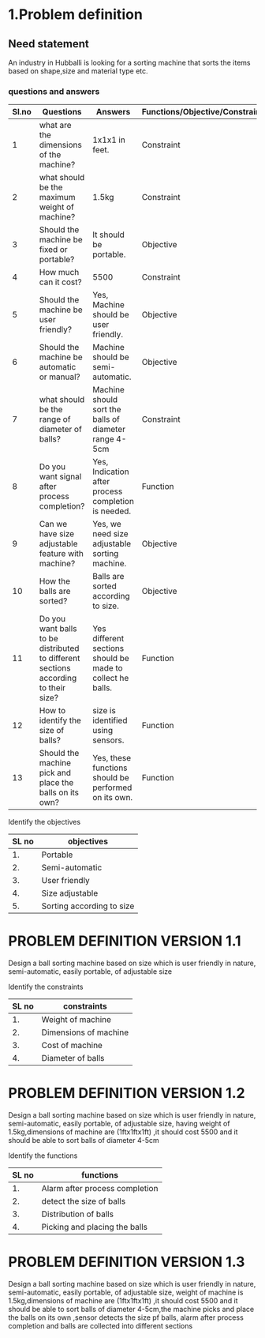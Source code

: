 # 1.Problem definition
## Need statement 
An industry in Hubballi is looking for a sorting machine that sorts the items based on shape,size and material type etc.




 ### questions and answers
|Sl.no |Questions |Answers |Functions/Objective/Constraints|
|------|----------|--------|-------------------------------|
|1|what are the dimensions of the machine?|1x1x1 in feet. |Constraint|
|2|what should be the maximum weight of machine?|1.5kg|Constraint|
|3|Should the machine be fixed or portable?|It should be portable. |Objective|
|4|How much can it cost?|5500|Constraint|
|5|Should the machine be user friendly?|Yes, Machine should be user friendly. |Objective|
|6|Should the machine be automatic or manual?|Machine should be semi-automatic. |Objective|
|7|what should be the range of diameter of balls?|Machine should sort the balls of diameter range 4-5cm|Constraint|
|8|Do you want signal after process completion?|Yes, Indication after process completion is needed. |Function|
|9|Can we have size adjustable feature with machine?|Yes, we need size adjustable sorting machine. |Objective|
|10|How the balls are sorted?|Balls are sorted according to size. |Objective|
|11|Do you want balls to be distributed to different sections according to their size?|Yes different sections should be made to collect he balls. |Function|
|12|How to identify the size of balls?| size is identified using sensors. |Function|
|13|Should the machine pick and place the balls on its own?|Yes, these functions should be performed on its own. |Function|


Identify the objectives


|SL no |objectives|
|------|----------|
|1.| Portable|
|2.| Semi-automatic |
|3.| User friendly|
|4.| Size adjustable|
|5.| Sorting according to size|

# PROBLEM DEFINITION VERSION  1.1
Design a  ball sorting machine based on size which is user friendly in nature, semi-automatic, easily portable, of adjustable size 

Identify the constraints

|SL no |constraints|
|------|-----------|
|1.|Weight of machine|
|2.|Dimensions of machine|
|3.|Cost of machine|
|4.|Diameter of balls|

#  PROBLEM DEFINITION VERSION  1.2
Design a  ball sorting machine based on size which is user friendly in nature, semi-automatic, easily portable, of adjustable size, having weight of 1.5kg,dimensions of machine are (1ftx1ftx1ft) ,it should cost 5500 and it should be able to sort balls of diameter 4-5cm


Identify the functions

|SL no |functions|
|------|---------|
|1.|Alarm after process completion|
|2.| detect the size of balls |
|3.|Distribution of balls |
|4.| Picking and placing the balls| 

# PROBLEM DEFINITION VERSION  1.3
Design a  ball sorting machine based on size which is user friendly in nature, semi-automatic, easily portable, of adjustable size, weight of machine is 1.5kg,dimensions of machine are (1ftx1ftx1ft) ,it should cost 5500 and it should be able to sort balls of diameter 4-5cm,the machine picks and place the balls on its own ,sensor detects the size pf balls, alarm after process completion and balls are collected into different sections














 